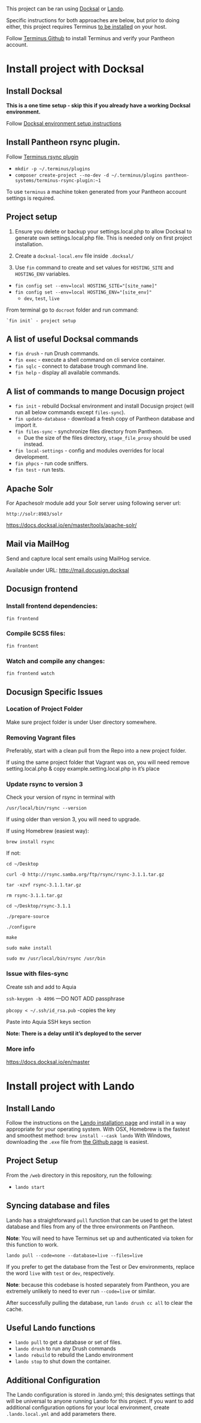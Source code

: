 This project can be ran using [Docksal](https://docs.docksal.io/getting-started/setup)
or [Lando](https://docs.lando.dev/).

Specific instructions for both approaches are below, but prior to doing either,
this project requires Terminus [to be installed](https://pantheon.io/docs/terminus) on your host.

Follow [Terminus Github](https://github.com/pantheon-systems/terminus) to install
Terminus and verify your Pantheon account.

# Install project with Docksal

## Install Docksal
**This is a one time setup - skip this if you already have a working Docksal environment.**

Follow [Docksal environment setup instructions](https://docs.docksal.io/getting-started/setup)

## Install Pantheon rsync plugin.
Follow [Terminus rsync plugin](https://github.com/pantheon-systems/terminus-rsync-plugin)
- `mkdir -p ~/.terminus/plugins`
- `composer create-project --no-dev -d ~/.terminus/plugins pantheon-systems/terminus-rsync-plugin:~1`

To use `terminus` a machine token generated from your Pantheon account settings is required.

## Project setup
1. Ensure you delete or backup your settings.local.php to allow Docksal to generate
own settings.local.php file. This is needed only on first project installation.

2. Create a `docksal-local.env` file inside `.docksal/`

3. Use `fin` command to create and set values for `HOSTING_SITE` and `HOSTING_ENV` variables.
  - `fin config set --env=local HOSTING_SITE="[site_name]"`
  - `fin config set --env=local HOSTING_ENV="[site_env]"`
    - `dev`, `test`, `live`

From terminal go to `docroot` folder and run command:

    `fin init` - project setup

## A list of useful Docksal commands
- `fin drush` - run Drush commands.
- `fin exec` - execute a shell command on cli service container.
- `fin sqlc` - connect to database trough command line.
- `fin help` - display all available commands.

## A list of commands to mange Docusign project
- `fin init` - rebuild Docksal environment and install Docusign project (will run all below commands except `files-sync`).
- `fin update-database` - download a fresh copy of Pantheon database and import it.
- `fin files-sync` - synchronize files directory from Pantheon.
  - Due the size of the files directory, `stage_file_proxy` should be used instead.
- `fin local-settings` - config and modules overrides for local development.
- `fin phpcs` - run code sniffers.
- `fin test` - run tests.

## Apache Solr
For Apachesolr module add your Solr server using following server url:

    http://solr:8983/solr

https://docs.docksal.io/en/master/tools/apache-solr/

## Mail via MailHog
Send and capture local sent emails using MailHog service.

Available under URL: http://mail.docusign.docksal

## Docusign frontend

### Install frontend dependencies:
    fin frontend

### Compile SCSS files:

    fin frontent

### Watch and compile any changes:
    fin frontend watch

## Docusign Specific Issues

### Location of Project Folder

Make sure project folder is under User directory somewhere.

### Removing Vagrant files

Preferably, start with a clean pull from the Repo into a new project folder.

If using the same project folder that Vagrant was on, you will need remove setting.local.php & copy example.setting.local.php in it’s place

### Update rsync to version 3

Check your version of rsync in terminal with

`/usr/local/bin/rsync --version`

If using older than version 3, you will need to upgrade.

If using Homebrew (easiest way):

   `brew install rsync`

If not:

    cd ~/Desktop

    curl -O http://rsync.samba.org/ftp/rsync/rsync-3.1.1.tar.gz

    tar -xzvf rsync-3.1.1.tar.gz

    rm rsync-3.1.1.tar.gz

    cd ~/Desktop/rsync-3.1.1

    ./prepare-source

    ./configure

    make

    sudo make install

    sudo mv /usr/local/bin/rsync /usr/bin

### Issue with files-sync

Create ssh and add to Aquia

`ssh-keygen -b 4096` —DO NOT ADD passphrase

`pbcopy < ~/.ssh/id_rsa.pub` -copies the key

Paste into Aquia SSH keys section

**Note: There is a delay until it’s deployed to the server**


### More info
https://docs.docksal.io/en/master

# Install project with Lando

## Install Lando

Follow the instructions on the [Lando installation page](https://docs.lando.dev/getting-started/installation.html)
and install in a way appropriate for your operating system.
With OSX, Homebrew is the fastest and smoothest method: `brew install --cask lando`
With Windows, downloading the `.exe` file from [the Github page](https://github.com/lando/lando/releases)
is easiest.

## Project Setup

From the `/web` directory in this repository, run the following:

* `lando start`

## Syncing database and files

Lando has a straightforward `pull` function that can be used to get the latest
database and files from any of the three environments on Pantheon.

**Note**: You will need to have Terminus set up and authenticated via token for
this function to work.

`lando pull --code=none --database=live --files=live`

If you prefer to get the database from the Test or Dev environments, replace the
word `live` with `test` or `dev`, respectively.

**Note**: because this codebase is hosted separately from Pantheon, you are
extremely unlikely to need to ever run `--code=live` or similar.

After successfully pulling the database, run `lando drush cc all` to clear the cache.

## Useful Lando functions

* `lando pull` to get a database or set of files.
* `lando drush` to run any Drush commands
* `lando rebuild` to rebuild the Lando environment
* `lando stop` to shut down the container.

## Additional Configuration

The Lando configuration is stored in .lando.yml; this designates settings that
will be universal to anyone running Lando for this project. If you want to add
additional configuration options for your local environment, create `.lando.local.yml`
and add parameters there.
